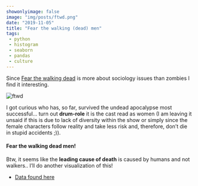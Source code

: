 ```yaml
---
showonlyimage: false
image: "img/posts/ftwd.png"
date: "2019-11-05"
title: "Fear the walking (dead) men"
tags:
 - python
 - histogram
 - seaborn
 - pandas
 - culture
---
```




Since [Fear the walking dead](https://www.imdb.com/title/tt3743822/) is more about sociology issues  than zombies I find it interesting. 
<!--more-->

![ftwd][1]

I got curious who has, so far, survived the undead apocalypse most successful… turn out **drum-role** it is the cast read as women (I am leaving it unsaid if this is due to lack of diversity within the show or simply since the female characters follow reality and take less risk and, therefore, don’t die in stupid accidents ;)).

#### Fear the walking dead men!

Btw, it seems like the **leading cause of death** is caused by humans and not walkers.. I’ll do another visualization of this!

* [Data found here](https://walkingdead.fandom.com/wiki/List_of_Deaths_(Fear))


[1]: /img/posts/ftwd.png